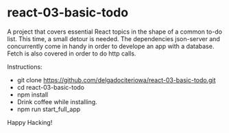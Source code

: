 # react-03-basic-todo
A project that covers essential React topics in the shape of a common to-do list. This time, a small detour is needed. The dependencies json-server and concurrently come in handy in order to develope an app with a database. Fetch is also covered in order to do http calls.

Instructions:

- git clone https://github.com/delgadociteriowa/react-03-basic-todo.git
- cd react-03-basic-todo
- npm install
- Drink coffee while installing.
- npm run start_full_app

Happy Hacking!
